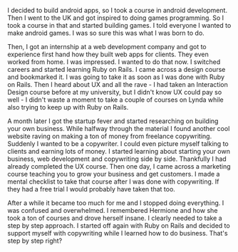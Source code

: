 I decided to build android apps, so I took a course in android development. Then I went to the UK and got inspired to doing games programming. So I took a course in that and started building games. I told everyone I wanted to make android games. I was so sure this was what I was born to do.

Then, I got an internship at a web development company and got to experience first hand how they built web apps for clients. They even worked from home. I was impressed. I wanted to do that now. I switched careers and started learning Ruby on Rails. I came across a design course and bookmarked it. I was going to take it as soon as I was done with Ruby on Rails. Then I heard about UX and all the rave -  I had taken an Interaction Design course before at my university, but I didn't know UX could pay so well - I didn't waste a moment to take a couple of courses on Lynda while also trying to keep up with Ruby on Rails.

A month later I got the startup fever and started researching on building your own business. While halfway through the material I found another cool website raving on making a ton of money from freelance copywriting. Suddenly I wanted to be a copywriter. I could even picture myself talking to clients and earning lots of money. I started learning about starting your own business, web development and copywriting side by side. Thankfully I had already completed the UX course. Then one day, I came across a marketing course teaching you to grow your business and get customers. I made a mental checklist to take that course after I was done with copywriting. If they had a free trial I would probably have taken that too.

After a while it became too much for me and I stopped doing everything. I was confused and overwhelmed. I remembered Hermione and how she took a ton of courses and drove herself insane. I clearly needed to take a step by step approach. I started off again with Ruby on Rails and decided to support myself with copywriting while I learned how to do business. That's step by step right?
